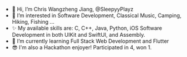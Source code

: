 - 👋 Hi, I’m Chris Wangzheng Jiang, @SleepyyPlayz
- 👀 I’m interested in Software Development, Classical Music, Camping, Hiking, Fishing ... 
- ✨ My available skills are: C, C++, Java, Python, iOS Software Development in both UIKit and SwiftUI, and Assembly.
- 🌱 I’m currently learning Full Stack Web Development and Flutter
- 😎 I'm also a Hackathon enjoyer! Participated in 4, won 1. 

<!---
SleepyyPlayz/SleepyyPlayz is a ✨ special ✨ repository because its `README.md` (this file) appears on your GitHub profile.
You can click the Preview link to take a look at your changes.
--->
